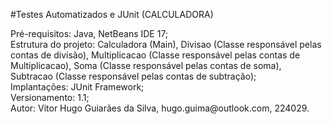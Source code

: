 #Testes Automatizados e JUnit (CALCULADORA)
<p>Pré-requisitos: Java, NetBeans IDE 17;<br>
    Estrutura do projeto: Calculadora (Main), Divisao (Classe responsável pelas contas de divisão), Multiplicacao (Classe responsável pelas contas de Multiplicacao), Soma (Classe responsável pelas contas de soma), Subtracao (Classe responsável pelas contas de subtração);<br>
    Implantações: JUnit Framework;<br>
    Versionamento: 1.1;<br>
    Autor: Vitor Hugo Guiarães da Silva, hugo.guima@outlook.com, 224029.<br></p>

